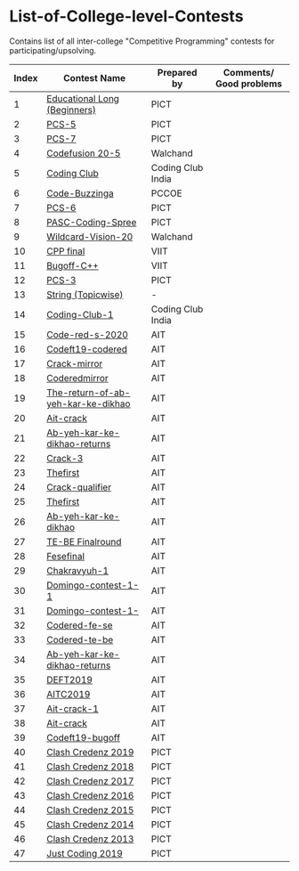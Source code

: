 # List-of-College-level-Contests
Contains list of all inter-college "Competitive Programming" contests for participating/upsolving.

| Index | Contest Name | Prepared by | Comments/ Good problems |
| --- | --- | --- | --- |
| 1 | [Educational Long (Beginners)](https://www.hackerrank.com/pasc-educational-cp-round-1) | PICT |  |
| 2 | [PCS-5](https://www.hackerrank.com/pcs-5) | PICT |  |
| 3 | [PCS-7](https://www.hackerrank.com/pcs7) | PICT |  |
| 4 | [Codefusion 20-5](https://www.hackerrank.com/codefusion-20-5) | Walchand |  |
| 5 | [Coding Club](http://hackerrank.com/all-india-contest-by-coding-club-india) | Coding Club India |  |
| 6 | [Code-Buzzinga](http://hackerrank.com/codebuzzinga) | PCCOE |  |
| 7 | [PCS-6](http://hackerrank.com/pcs6) | PICT |  |
| 8 | [PASC-Coding-Spree](https://www.hackerrank.com/pasc-corona-coding-spree) | PICT |  |
| 9 | [Wildcard-Vision-20](https://www.hackerrank.com/aewcv2020) | Walchand |  |
| 10 | [CPP final](https://www.hackerrank.com/thefinalezzz) | VIIT |  |
| 11 | [Bugoff-C++](https://www.hackerrank.com/bugoff2cpp) | VIIT |  |
| 12 | [PCS-3](https://www.hackerrank.com/thirdpcscontest) | PICT |  |
| 13 | [String (Topicwise)](https://www.hackerrank.com/string-long-contest/) | - |  |
| 14 | [Coding-Club-1](https://www.hackerrank.com/coding-club-all-india-contest) | Coding Club India |  |
| 15 | [Code-red-s-2020](https://www.hackerrank.com/contests/code-red-s-2020/challenge) | AIT |  |
| 16 | [Codeft19-codered](https://www.hackerrank.com/codeft19-codered) | AIT |  |
| 17 | [Crack-mirror](https://www.hackerrank.com/contests/crack-mirror/challenges) | AIT |  |
| 18 | [Coderedmirror](https://www.hackerrank.com/contests/coderedmirror/challenges) | AIT |  |
| 19 | [The-return-of-ab-yeh-kar-ke-dikhao](https://www.hackerrank.com/contests/the-return-of-ab-yeh-kar-ke-dikhao/challenges) | AIT |  |
| 20 | [Ait-crack](https://www.hackerrank.com/contests/ait-crack/challenges) | AIT |  |
| 21 | [Ab-yeh-kar-ke-dikhao-returns](https://www.hackerrank.com/contests/ab-yeh-kar-ke-dikhao-returns/challenges) | AIT |  |
| 22 | [Crack-3](https://www.hackerrank.com/contests/crack-3/challenges) | AIT |  |
| 23 | [Thefirst](https://www.hackerrank.com/contests/thefirst/challenges) | AIT |  |
| 24 | [Crack-qualifier](https://www.hackerrank.com/crack-qualifier) | AIT |  |
| 25 | [Thefirst](https://www.hackerrank.com/thefirst) | AIT |  |
| 26 | [Ab-yeh-kar-ke-dikhao](https://www.hackerrank.com/ab-yeh-kar-ke-dikhao) | AIT |  |
| 27 | [TE-BE Finalround](https://www.hackerrank.com/contests/tebefinalround) | AIT |  |
| 28 | [Fesefinal](https://www.hackerrank.com/contests/fesefinal) | AIT |  |
| 29 | [Chakravyuh-1](https://www.hackerrank.com/contests/chakravyuh-1) | AIT |  |
| 30 | [Domingo-contest-1-1](https://www.hackerrank.com/contests/-domingo-contest-1-1) | AIT |  |
| 31 | [Domingo-contest-1-](https://www.hackerrank.com/-domingo-contest-1-) | AIT |  |
| 32 | [Codered-fe-se](https://www.hackerrank.com/codered-fe-se) | AIT |  |
| 33 | [Codered-te-be](https://www.hackerrank.com/codered-te-be) | AIT |  |
| 34 | [Ab-yeh-kar-ke-dikhao-returns](https://www.hackerrank.com/ab-yeh-kar-ke-dikhao-returns) | AIT |  |
| 35 | [DEFT2019](https://www.codechef.com/DEFT2019) | AIT |  |
| 36 | [AITC2019](https://www.codechef.com/AITC2019) | AIT |  |
| 37 | [Ait-crack-1](https://www.hackerrank.com/ait-crack-1) | AIT |  |
| 38 | [Ait-crack](https://www.hackerrank.com/ait-crack) | AIT |  |
| 39 | [Codeft19-bugoff](https://www.hackerrank.com/codeft19-bugoff) | AIT |  |
| 40 | [Clash Credenz 2019](https://www.codechef.com/CCWI2019?itm_campaign=contest_listing) | PICT |  |
| 41 | [Clash Credenz 2018](https://www.codechef.com/CCWC2018?itm_campaign=contest_listing) | PICT |  |
| 42 | [Clash Credenz 2017](https://www.codechef.com/CLCW2017?itm_campaign=contest_listing) | PICT |  |
| 43 | [Clash Credenz 2016](https://www.codechef.com/CCWR2016?itm_campaign=contest_listing) | PICT |  |
| 44 | [Clash Credenz 2015](https://www.codechef.com/CCWC2015?itm_campaign=contest_listing) | PICT |  |
| 45 | [Clash Credenz 2014](https://www.codechef.com/CLASH14?itm_campaign=contest_listing) | PICT |  |
| 46 | [Clash Credenz 2013](https://www.codechef.com/CLASH13?itm_campaign=contest_listing) | PICT |  |
| 47 | [Just Coding 2019](https://www.codechef.com/JCWR2019?itm_campaign=contest_listing) | PICT |  |

